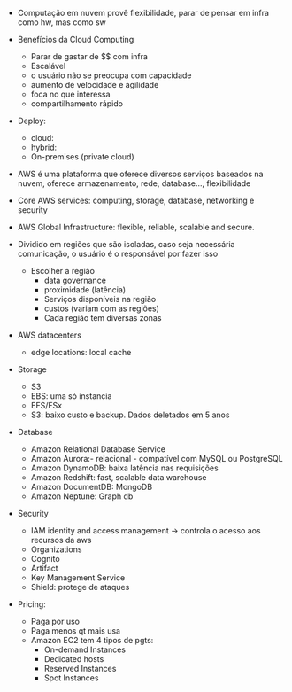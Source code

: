 - Computação em nuvem provê flexibilidade, parar de pensar em infra como hw, mas como sw
- Benefícios da Cloud Computing
  - Parar de gastar de $$ com infra
  - Escalável
  - o usuário não se preocupa com capacidade
  - aumento de velocidade e agilidade
  - foca no que interessa
  - compartilhamento rápido
- Deploy:
  - cloud: 
  - hybrid:
  - On-premises (private cloud)
- AWS é uma plataforma que oferece diversos serviços baseados na nuvem, oferece armazenamento, rede, database..., flexibilidade
- Core AWS services: computing, storage, database, networking e security
- AWS Global Infrastructure: flexible, reliable, scalable and secure.
- Dividido em regiões que são isoladas, caso seja necessária comunicação, o usuário é o responsável por fazer isso
  - Escolher a região
    - data governance
    - proximidade (latência)
    - Serviços disponíveis na região
    - custos (variam com as regiões)
    - Cada região tem diversas zonas
- AWS datacenters
  - edge locations: local cache

- Storage
  - S3
  - EBS: uma só instancia
  - EFS/FSx
  - S3: baixo custo e backup. Dados deletados em 5 anos

- Database
  - Amazon Relational Database Service
  - Amazon Aurora:- relacional
                  - compatível com MySQL ou PostgreSQL
  - Amazon DynamoDB: baixa latência nas requisições
  - Amazon Redshift: fast, scalable data warehouse
  - Amazon DocumentDB: MongoDB
  - Amazon Neptune: Graph db

- Security
  - IAM identity and access management -> controla o acesso aos recursos da aws
  - Organizations
  - Cognito
  - Artifact
  - Key Management Service
  - Shield: protege de ataques
- Pricing:
  - Paga por uso
  - Paga menos qt mais usa
  - Amazon EC2 tem 4 tipos de pgts:
    - On-demand Instances
    - Dedicated hosts
    - Reserved Instances
    - Spot Instances
